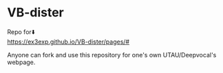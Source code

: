 # VB-dister
Repo for⬇️ <br>
https://ex3exp.github.io/VB-dister/pages/#

Anyone can fork and use this repository for one's own UTAU/Deepvocal's webpage.
